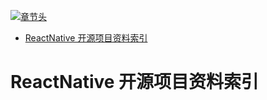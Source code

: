 [![章节头](https://parg.co/UGo)](https://parg.co/b4z) 
 - [ReactNative 开源项目资料索引](#reactnative-%E5%BC%80%E6%BA%90%E9%A1%B9%E7%9B%AE%E8%B5%84%E6%96%99%E7%B4%A2%E5%BC%95) 

# ReactNative 开源项目资料索引